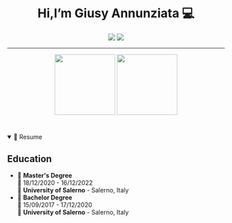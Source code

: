 
<h1 align='center'>
  Hi,I’m Giusy Annunziata 💻
</h1>


<div align="center">

<a href="https://www.linkedin.com/in/giusy-annunziata/"><img src="https://img.shields.io/badge/LinkedIn-0077B5?style=for-the-badge&logo=linkedin&logoColor=white"/></a>
<a href='https://www.instagram.com/_giusy_a_/' target="_blank">
    <img src='https://img.shields.io/badge/instagram-%23E4405F.svg?&style=for-the-badge&logo=instagram&logoColor=white'/>        
  </a>  

<hr/>

  <img src="https://github-readme-stats.vercel.app/api?username=GiusyAnn&count_private=true&show_icons=true&theme=dracula&layout=compact" style="height: 140px;"/> <img src="https://github-readme-stats.vercel.app/api/top-langs/?username=GiusyAnn&langs_count=10&count_private=true&show_icons=true&theme=dracula&hide=html,css&layout=compact" style="height: 140px;"/> 

</div>


<!-- RESUME -->

<h1></h1>

<details open>
  <summary>📃 Resume</summary>

## Education


- 📖 **Master's Degree**\
  📆 18/12/2020 - 16/12/2022\
  📍 **University of Salerno** - Salerno, Italy
- 📖 **Bachelor Degree**\
  📆 15/09/2017 - 17/12/2020\
  📍 **University of Salerno** - Salerno, Italy

  
<!--
**GiusyAnn/GiusyAnn** is a ✨ _special_ ✨ repository because its `README.md` (this file) appears on your GitHub profile.

Here are some ideas to get you started:

- 🔭 I’m currently working on ...
- 🌱 I’m currently learning ...
- 👯 I’m looking to collaborate on ...
- 🤔 I’m looking for help with ...
- 💬 Ask me about ...
- 📫 How to reach me: ...
- 😄 Pronouns: ...
- ⚡ Fun fact: ...
-->
